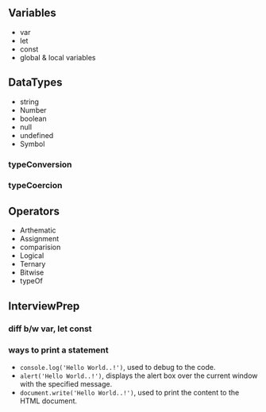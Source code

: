 ## Variables
- var
- let
- const
- global & local variables

<!-- ============================================== -->

## DataTypes
- string
- Number
- boolean
- null
- undefined
- Symbol

### typeConversion
### typeCoercion

<!-- ============================================== -->

## Operators
- Arthematic
- Assignment
- comparision
- Logical
- Ternary
- Bitwise
- typeOf

<!-- ============================================== -->

## InterviewPrep
### diff b/w var, let const
### ways to print a statement
- `console.log('Hello World..!')`, used to debug to the code.
- `alert('Hello World..!')`, displays the alert box over the current window with the specified message.
- `document.write('Hello World..!')`, used to print the content to the HTML document.

